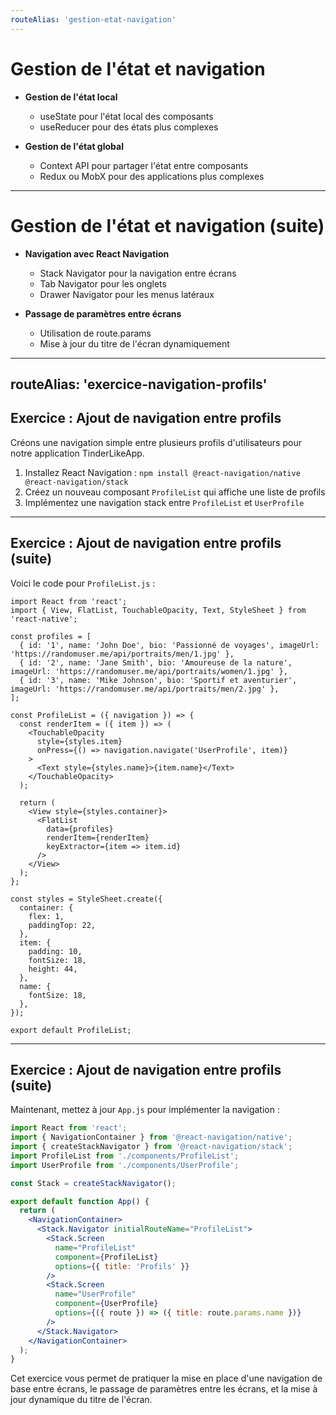 ```yaml
---
routeAlias: 'gestion-etat-navigation'
---
```


# Gestion de l'état et navigation

- **Gestion de l'état local**
  - useState pour l'état local des composants
  - useReducer pour des états plus complexes

- **Gestion de l'état global**
  - Context API pour partager l'état entre composants
  - Redux ou MobX pour des applications plus complexes

---

# Gestion de l'état et navigation (suite)

- **Navigation avec React Navigation**
  - Stack Navigator pour la navigation entre écrans
  - Tab Navigator pour les onglets
  - Drawer Navigator pour les menus latéraux

- **Passage de paramètres entre écrans**
  - Utilisation de route.params
  - Mise à jour du titre de l'écran dynamiquement

---
routeAlias: 'exercice-navigation-profils'
---

## Exercice : Ajout de navigation entre profils

Créons une navigation simple entre plusieurs profils d'utilisateurs pour notre application TinderLikeApp.

1. Installez React Navigation : `npm install @react-navigation/native @react-navigation/stack`
2. Créez un nouveau composant `ProfileList` qui affiche une liste de profils
3. Implémentez une navigation stack entre `ProfileList` et `UserProfile`

---

## Exercice : Ajout de navigation entre profils (suite)

Voici le code pour `ProfileList.js` :

```
import React from 'react';
import { View, FlatList, TouchableOpacity, Text, StyleSheet } from 'react-native';

const profiles = [
  { id: '1', name: 'John Doe', bio: 'Passionné de voyages', imageUrl: 'https://randomuser.me/api/portraits/men/1.jpg' },
  { id: '2', name: 'Jane Smith', bio: 'Amoureuse de la nature', imageUrl: 'https://randomuser.me/api/portraits/women/1.jpg' },
  { id: '3', name: 'Mike Johnson', bio: 'Sportif et aventurier', imageUrl: 'https://randomuser.me/api/portraits/men/2.jpg' },
];

const ProfileList = ({ navigation }) => {
  const renderItem = ({ item }) => (
    <TouchableOpacity
      style={styles.item}
      onPress={() => navigation.navigate('UserProfile', item)}
    >
      <Text style={styles.name}>{item.name}</Text>
    </TouchableOpacity>
  );

  return (
    <View style={styles.container}>
      <FlatList
        data={profiles}
        renderItem={renderItem}
        keyExtractor={item => item.id}
      />
    </View>
  );
};

const styles = StyleSheet.create({
  container: {
    flex: 1,
    paddingTop: 22,
  },
  item: {
    padding: 10,
    fontSize: 18,
    height: 44,
  },
  name: {
    fontSize: 18,
  },
});

export default ProfileList;
```

---

## Exercice : Ajout de navigation entre profils (suite)

Maintenant, mettez à jour `App.js` pour implémenter la navigation :

```jsx
import React from 'react';
import { NavigationContainer } from '@react-navigation/native';
import { createStackNavigator } from '@react-navigation/stack';
import ProfileList from './components/ProfileList';
import UserProfile from './components/UserProfile';

const Stack = createStackNavigator();

export default function App() {
  return (
    <NavigationContainer>
      <Stack.Navigator initialRouteName="ProfileList">
        <Stack.Screen 
          name="ProfileList" 
          component={ProfileList} 
          options={{ title: 'Profils' }}
        />
        <Stack.Screen 
          name="UserProfile" 
          component={UserProfile} 
          options={({ route }) => ({ title: route.params.name })}
        />
      </Stack.Navigator>
    </NavigationContainer>
  );
}
```

Cet exercice vous permet de pratiquer la mise en place d'une navigation de base entre écrans, le passage de paramètres entre les écrans, et la mise à jour dynamique du titre de l'écran.
